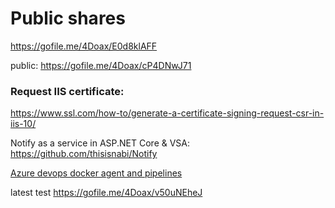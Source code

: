 # Public shares
https://gofile.me/4Doax/E0d8klAFF

public:
https://gofile.me/4Doax/cP4DNwJ71

### Request IIS certificate:
https://www.ssl.com/how-to/generate-a-certificate-signing-request-csr-in-iis-10/


Notify as a service in ASP.NET Core & VSA: https://github.com/thisisnabi/Notify

[Azure devops docker agent and pipelines](https://github.com/microsoft/vsts-agent-docker)


latest test
https://gofile.me/4Doax/v50uNEheJ